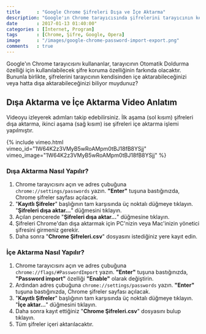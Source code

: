 ```yaml
---
title      : "Google Chrome Şifreleri Dışa ve İçe Aktarma"
description: "Google'ın Chrome tarayıcısında şifrelerini tarayıcının kendisinden içe aktarabileceğinizi veya hatta dışa aktarabileceğinizi biliyor muydunuz?"
date       : 2017-01-13 01:40:00"
categories : [İnternet, Program]
tags       : [Chrome, Şifre, Google, Opera]
image      : "/images/google-chrome-password-import-export.png"
comments   : true
---
```


Google'ın Chrome tarayıcısını kullananlar, tarayıcının Otomatik Doldurma özelliği için kullanılabilecek şifre koruma özelliğinin farkında olacaktır. Bununla birlikte, şifrelerini tarayıcının kendisinden içe aktarabileceğinizi veya hatta dışa aktarabileceğinizi biliyor muydunuz?

## Dışa Aktarma ve İçe Aktarma Video Anlatım

Videoyu izleyerek adımları takip edebilirsiniz. İlk aşama (sol kısım) şifreleri dışa aktarma, ikinci aşama (sağ kısım) ise şifreleri içe aktarma işlemi yapılmıştır.

{% include vimeo.html vimeo_id="1W64K2z3VMyB5wRoAMpm0tBJ18fB8YSjj" vimeo_image="1W64K2z3VMyB5wRoAMpm0tBJ18fB8YSjj" %}

### Dışa Aktarma Nasıl Yapılır?

1. Chrome tarayıcısını açın ve adres çubuğuna `chrome://settings/passwords` yazın. **"Enter"** tuşuna bastığınızda, Chrome şifreler sayfası açılacak.
2. "**Kayıtlı Şifreler**" başlığının tam karşısında üç noktalı düğmeye tıklayın. "**Şifreleri dışa aktar...**" düğmesini tıklayın.
3. Açılan pencerede "**Şifreleri dışa aktar...**" düğmesine tıklayın.
4. Şifreleri Chrome'dan dışa aktarmak için PC'nizin veya Mac'inizin yönetici şifresini girmeniz gerekir. 
5. Daha sonra "**Chrome Şifreleri.csv**" dosyasını istediğiniz yere kayıt edin. 

### İçe Aktarma Nasıl Yapılır?

1. Chrome tarayıcısını açın ve adres çubuğuna `chrome://flags/#PasswordImport` yazın. **"Enter"** tuşuna bastığınızda, **"Password import"** özelliği **"Enable"** olarak değiştirin.
1. Ardından adres çubuğuna `chrome://settings/passwords` yazın. **"Enter"** tuşuna bastığınızda, Chrome şifreler sayfası açılacak.
2. "**Kayıtlı Şifreler**" başlığının tam karşısında üç noktalı düğmeye tıklayın. "**İçe aktar...**" düğmesini tıklayın.
3. Daha sonra kayıt ettiğiniz "**Chrome Şifreleri.csv**" dosyasını bulup tıklayın.
4. Tüm şifreler içeri aktarılacaktır.
